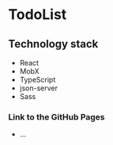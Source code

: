 # TodoList

## Technology stack

- React
- MobX
- TypeScript
- json-server
- Sass

### Link to the GitHub Pages
- ...
